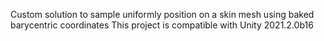 Custom solution to sample uniformly position on a skin mesh using baked barycentric coordinates
This project is compatible with Unity 2021.2.0b16
